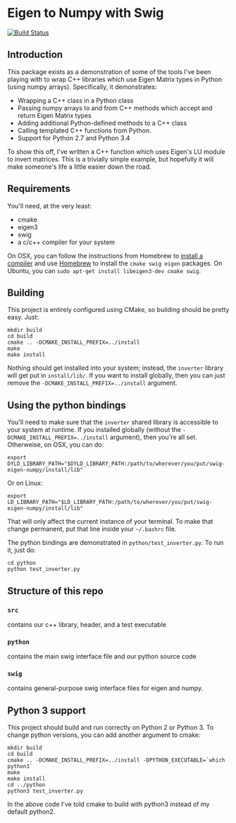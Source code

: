 # Eigen to Numpy with Swig

[![Build Status](https://travis-ci.org/rdeits/swig-eigen-numpy.svg)](https://travis-ci.org/rdeits/swig-eigen-numpy)

## Introduction

This package exists as a demonstration of some of the tools I've been playing with to wrap C++ libraries which use Eigen Matrix types in Python (using numpy arrays). Specifically, it demonstrates:

* Wrapping a C++ class in a Python class
* Passing numpy arrays to and from C++ methods which accept and return Eigen Matrix types
* Adding additional Python-defined methods to a C++ class
* Calling templated C++ functions from Python. 
* Support for Python 2.7 and Python 3.4

To show this off, I've written a C++ function which uses Eigen's LU module to invert matrices. This is a trivially simple example, but hopefully it will make someone's life a little easier down the road. 

## Requirements

You'll need, at the very least:

* cmake
* eigen3
* swig
* a c/c++ compiler for your system

On OSX, you can follow the instructions from Homebrew to [install a compiler](https://github.com/Homebrew/homebrew/blob/master/share/doc/homebrew/Installation.md#requirements) and use [Homebrew](http://brew.sh/) to install the `cmake swig eigen` packages. On Ubuntu, you can `sudo apt-get install libeigen3-dev cmake swig`. 

## Building

This project is entirely configured using CMake, so building should be pretty easy. Just:

	mkdir build
	cd build
	cmake .. -DCMAKE_INSTALL_PREFIX=../install
	make
	make install

Nothing should get installed into your system; instead, the `inverter` library will get put in `install/lib/`. If you want to install globally, then you can just remove the `-DCMAKE_INSTALL_PREFIX=../install` argument. 

## Using the python bindings

You'll need to make sure that the `inverter` shared library is accessible to your system at runtime. If you installed globally (without the `-DCMAKE_INSTALL_PREFIX=../install` argument), then you're all set. Otherweise, on OSX, you can do:

	export DYLD_LIBRARY_PATH="$DYLD_LIBRARY_PATH:/path/to/wherever/you/put/swig-eigen-numpy/install/lib"

Or on Linux:

	export LD_LIBRARY_PATH="$LD_LIBRARY_PATH:/path/to/wherever/you/put/swig-eigen-numpy/install/lib"

That will only affect the current instance of your terminal. To make that change permanent, put that line inside your `~/.bashrc` file. 

The python bindings are demonstrated in `python/test_inverter.py`. To run it, just do:

	cd python
	python test_inverter.py

## Structure of this repo

### `src`
contains our c++ library, header, and a test executable

### `python`
contains the main swig interface file and our python source code

### `swig` 
contains general-purpose swig interface files for eigen and numpy. 


## Python 3 support

This project should build and run correctly on Python 2 or Python 3. To change python versions, you can add another argument to cmake:

	mkdir build
	cd build
	cmake .. -DCMAKE_INSTALL_PREFIX=../install -DPYTHON_EXECUTABLE=`which python3`
	make
	make install
	cd ../python
	python3 test_inverter.py

In the above code I've told cmake to build with python3 instead of my default python2. 
	
